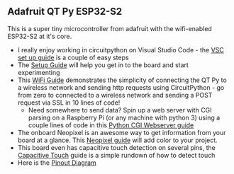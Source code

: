 ## Adafruit QT Py ESP32-S2 ##

This is a super tiny microcontroller from adafruit with the wifi-enabled ESP32-S2 at it's core.


- I really enjoy working in circuitpython on Visual Studio Code - the [VSC set up guide](https://github.com/mynah22/microLiftoff/tree/main/qtpy-esp32s2/vsc.md) is a couple of easy steps 
- The [Setup Guide](https://github.com/mynah22/microLiftoff/tree/main/qtpy-esp32s2/setup.md) will help you get in to the board and start experimenting
- This [WiFi Guide](https://github.com/mynah22/microLiftoff/tree/main/qtpy-esp32s2/wifi.md) demonstrates the simplicity of connecting the QT Py to a wireless network and sending http requests using CircuitPython - go from zero to connected to a wireless network and sending a POST request via SSL in 10 lines of code! 
    - Need somewhere to send data? Spin up a web server with CGI parsing on a Raspberry Pi (or any machine with python 3) using a couple lines of code in this [Python CGI Webserver guide](https://github.com/mynah22/microLiftoff/tree/main/qtpy-esp32s2/webserver.md)
- The onboard Neopixel is an awesome way to get information from your board at a glance. This [Neopixel guide](https://github.com/mynah22/microLiftoff/tree/main/qtpy-esp32s2/neoPixel.md) will add color to your project.
- This board even has capacitive touch detection on several pins, the [Capacitive Touch](https://github.com/mynah22/microLiftoff/tree/main/qtpy-esp32s2/capacitiveTouch.md) guide is a simple rundown of how to detect touch
- Here is the [Pinout Diagram](https://github.com/mynah22/microLiftoff/tree/main/qtpy-esp32s2/pinout.png)